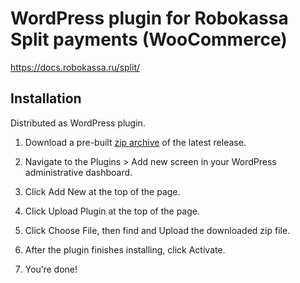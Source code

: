 # WordPress plugin for Robokassa Split payments (WooCommerce)
https://docs.robokassa.ru/split/


## Installation


Distributed as WordPress plugin.

1. Download a pre-built [zip archive](https://github.com/) of the latest release.

2. Navigate to the Plugins > Add new screen in your WordPress administrative dashboard.
3. Click Add New at the top of the page.
4. Click Upload Plugin at the top of the page.
5. Click Choose File, then find and Upload the downloaded zip file.
6. After the plugin finishes installing, click Activate.
7. You’re done!

